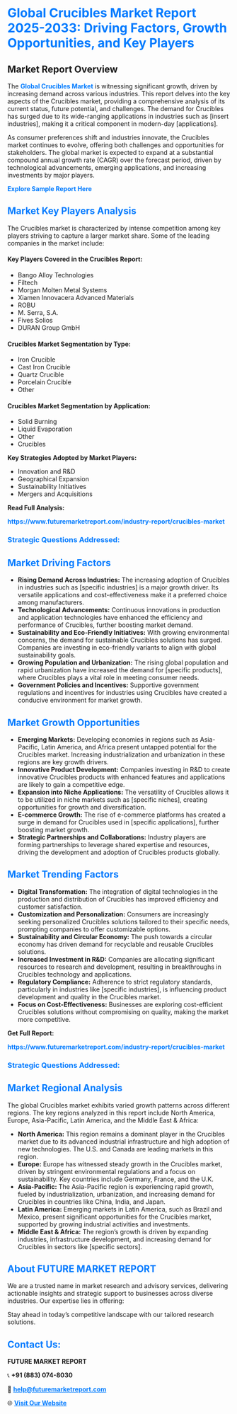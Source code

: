 <h1 style="color: #007BFF;">Global Crucibles Market Report 2025-2033: Driving Factors, Growth Opportunities, and Key Players</h1>

<section id="overview">
<h2>Market Report Overview</h2>
<p>The <a href="https://www.futuremarketreport.com/industry-report/crucibles-market" style="color: #007BFF; text-decoration: none;"><strong>Global Crucibles Market</strong></a> is witnessing significant growth, driven by increasing demand across various industries. This report delves into the key aspects of the Crucibles market, providing a comprehensive analysis of its current status, future potential, and challenges. The demand for Crucibles has surged due to its wide-ranging applications in industries such as [insert industries], making it a critical component in modern-day [applications].</p>
<p>As consumer preferences shift and industries innovate, the Crucibles market continues to evolve, offering both challenges and opportunities for stakeholders. The global market is expected to expand at a substantial compound annual growth rate (CAGR) over the forecast period, driven by technological advancements, emerging applications, and increasing investments by major players.</p>
</section>

<section id="overview">
<p><a href="https://www.futuremarketreport.com/request-sample/reportId=120490" style="color: #007BFF; text-decoration: none;"><strong>Explore Sample Report Here</strong></a></p>
</section>

<section id="key-players">
<h2 style="color: #007BFF;">Market Key Players Analysis</h2>
<p>The Crucibles market is characterized by intense competition among key players striving to capture a larger market share. Some of the leading companies in the market include:</p>
<h4>Key Players Covered in the Crucibles Report:</h4>
<ul><li>Bango Alloy Technologies</li><li>Filtech</li><li>Morgan Molten Metal Systems</li><li>Xiamen Innovacera Advanced Materials</li><li>ROBU</li><li>M. Serra, S.A.</li><li>Fives Solios</li><li>DURAN Group GmbH</li></ul>
<h4>Crucibles Market Segmentation by Type:</h4>
<ul><li>Iron Crucible</li><li>Cast Iron Crucible</li><li>Quartz Crucible</li><li>Porcelain Crucible</li><li>Other</li></ul>

<h4>Crucibles Market Segmentation by Application:</h4>
<ul><li>Solid Burning</li><li>Liquid Evaporation</li><li>Other</li><li>Crucibles</li></ul>
<p><strong>Key Strategies Adopted by Market Players:</strong></p>
<ul>
<li>Innovation and R&D</li>
<li>Geographical Expansion</li>
<li>Sustainability Initiatives</li>
<li>Mergers and Acquisitions</li>
</ul>
</section>

<section>
<p><strong>Read Full Analysis: </strong></p><a href="https://www.futuremarketreport.com/industry-report/crucibles-market" style="color: #007BFF; text-decoration: none;"><strong>https://www.futuremarketreport.com/industry-report/crucibles-market</strong></a>
<h3 style="color: #007BFF;">Strategic Questions Addressed:</h3>
</section>

<section id="driving-factors">
<h2 style="color: #007BFF;">Market Driving Factors</h2>
<ul>
<li><strong>Rising Demand Across Industries:</strong> The increasing adoption of Crucibles in industries such as [specific industries] is a major growth driver. Its versatile applications and cost-effectiveness make it a preferred choice among manufacturers.</li>
<li><strong>Technological Advancements:</strong> Continuous innovations in production and application technologies have enhanced the efficiency and performance of Crucibles, further boosting market demand.</li>
<li><strong>Sustainability and Eco-Friendly Initiatives:</strong> With growing environmental concerns, the demand for sustainable Crucibles solutions has surged. Companies are investing in eco-friendly variants to align with global sustainability goals.</li>
<li><strong>Growing Population and Urbanization:</strong> The rising global population and rapid urbanization have increased the demand for [specific products], where Crucibles plays a vital role in meeting consumer needs.</li>
<li><strong>Government Policies and Incentives:</strong> Supportive government regulations and incentives for industries using Crucibles have created a conducive environment for market growth.</li>
</ul>
</section>

<section id="growth-opportunities">
<h2 style="color: #007BFF;">Market Growth Opportunities</h2>
<ul>
<li><strong>Emerging Markets:</strong> Developing economies in regions such as Asia-Pacific, Latin America, and Africa present untapped potential for the Crucibles market. Increasing industrialization and urbanization in these regions are key growth drivers.</li>
<li><strong>Innovative Product Development:</strong> Companies investing in R&D to create innovative Crucibles products with enhanced features and applications are likely to gain a competitive edge.</li>
<li><strong>Expansion into Niche Applications:</strong> The versatility of Crucibles allows it to be utilized in niche markets such as [specific niches], creating opportunities for growth and diversification.</li>
<li><strong>E-commerce Growth:</strong> The rise of e-commerce platforms has created a surge in demand for Crucibles used in [specific applications], further boosting market growth.</li>
<li><strong>Strategic Partnerships and Collaborations:</strong> Industry players are forming partnerships to leverage shared expertise and resources, driving the development and adoption of Crucibles products globally.</li>
</ul>
</section>

<section id="trending-factors">
<h2 style="color: #007BFF;">Market Trending Factors</h2>
<ul>
<li><strong>Digital Transformation:</strong> The integration of digital technologies in the production and distribution of Crucibles has improved efficiency and customer satisfaction.</li>
<li><strong>Customization and Personalization:</strong> Consumers are increasingly seeking personalized Crucibles solutions tailored to their specific needs, prompting companies to offer customizable options.</li>
<li><strong>Sustainability and Circular Economy:</strong> The push towards a circular economy has driven demand for recyclable and reusable Crucibles solutions.</li>
<li><strong>Increased Investment in R&D:</strong> Companies are allocating significant resources to research and development, resulting in breakthroughs in Crucibles technology and applications.</li>
<li><strong>Regulatory Compliance:</strong> Adherence to strict regulatory standards, particularly in industries like [specific industries], is influencing product development and quality in the Crucibles market.</li>
<li><strong>Focus on Cost-Effectiveness:</strong> Businesses are exploring cost-efficient Crucibles solutions without compromising on quality, making the market more competitive.</li>
</ul>
</section>

<section>
<p><strong>Get Full Report: </strong></p><a href="https://www.futuremarketreport.com/industry-report/crucibles-market" style="color: #007BFF; text-decoration: none;"><strong>https://www.futuremarketreport.com/industry-report/crucibles-market</strong></a>
<h3 style="color: #007BFF;">Strategic Questions Addressed:</h3>
</section>


<section id="regional-analysis">
<h2 style="color: #007BFF;">Market Regional Analysis</h2>
<p>The global Crucibles market exhibits varied growth patterns across different regions. The key regions analyzed in this report include North America, Europe, Asia-Pacific, Latin America, and the Middle East & Africa:</p>
<ul>
<li><strong>North America:</strong> This region remains a dominant player in the Crucibles market due to its advanced industrial infrastructure and high adoption of new technologies. The U.S. and Canada are leading markets in this region.</li>
<li><strong>Europe:</strong> Europe has witnessed steady growth in the Crucibles market, driven by stringent environmental regulations and a focus on sustainability. Key countries include Germany, France, and the U.K.</li>
<li><strong>Asia-Pacific:</strong> The Asia-Pacific region is experiencing rapid growth, fueled by industrialization, urbanization, and increasing demand for Crucibles in countries like China, India, and Japan.</li>
<li><strong>Latin America:</strong> Emerging markets in Latin America, such as Brazil and Mexico, present significant opportunities for the Crucibles market, supported by growing industrial activities and investments.</li>
<li><strong>Middle East & Africa:</strong> The region’s growth is driven by expanding industries, infrastructure development, and increasing demand for Crucibles in sectors like [specific sectors].</li>
</ul>
</section>

<footer>
<h2 style="color: #007BFF;">About FUTURE MARKET REPORT</h2>
<p>We are a trusted name in market research and advisory services, delivering actionable insights and strategic support to businesses across diverse industries. Our expertise lies in offering:</p>

<p>Stay ahead in today’s competitive landscape with our tailored research solutions.</p>

<h2 style="color: #007BFF;">Contact Us:</h2>
<p><strong>FUTURE MARKET REPORT</strong></p>
<p>📞 <strong>+91 (883) 074-8030</strong></p>
<p>📧 <strong><a href="mailto:help@futuremarketreport.com" style="color: #007BFF;">help@futuremarketreport.com</a></strong></p>
<p>🌐 <strong><a href="https://www.futuremarketreport.com/" style="color: #007BFF;">Visit Our Website</a></strong></p>
</footer>